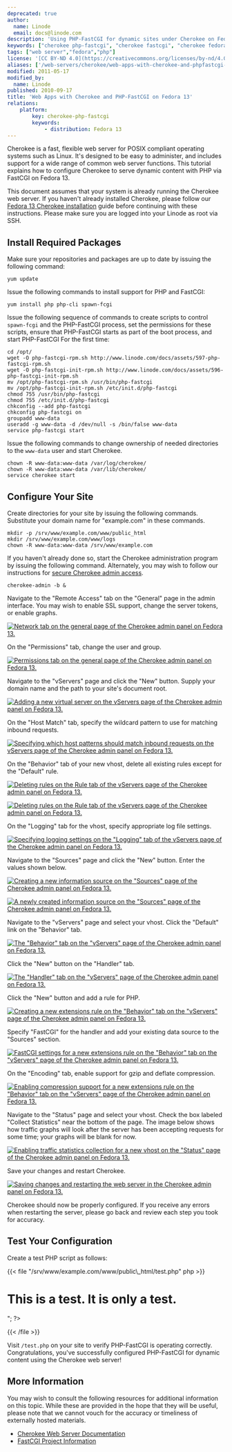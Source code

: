 ```yaml
---
deprecated: true
author:
  name: Linode
  email: docs@linode.com
description: 'Using PHP-FastCGI for dynamic sites under Cherokee on Fedora 13'
keywords: ["cherokee php-fastcgi", "cherokee fastcgi", "cherokee fedora 13", "cherokee", "fedora 13 web server"]
tags: ["web server","fedora","php"]
license: '[CC BY-ND 4.0](https://creativecommons.org/licenses/by-nd/4.0)'
aliases: ['/web-servers/cherokee/web-apps-with-cherokee-and-phpfastcgi-on-fedora-13/','/websites/cherokee/web-apps-with-cherokee-and-phpfastcgi-on-fedora-13/','/web-servers/cherokee/php-fastcgi-fedora-13/']
modified: 2011-05-17
modified_by:
  name: Linode
published: 2010-09-17
title: 'Web Apps with Cherokee and PHP-FastCGI on Fedora 13'
relations:
    platform:
        key: cherokee-php-fastcgi
        keywords:
            - distribution: Fedora 13
---
```




Cherokee is a fast, flexible web server for POSIX compliant operating systems such as Linux. It's designed to be easy to administer, and includes support for a wide range of common web server functions. This tutorial explains how to configure Cherokee to serve dynamic content with PHP via FastCGI on Fedora 13.

This document assumes that your system is already running the Cherokee web server. If you haven't already installed Cherokee, please follow our [Fedora 13 Cherokee installation](/docs/web-servers/cherokee/installing-cherokee-fedora-13) guide before continuing with these instructions. Please make sure you are logged into your Linode as root via SSH.

## Install Required Packages

Make sure your repositories and packages are up to date by issuing the following command:

    yum update

Issue the following commands to install support for PHP and FastCGI:

    yum install php php-cli spawn-fcgi

Issue the following sequence of commands to create scripts to control `spawn-fcgi` and the PHP-FastCGI process, set the permissions for these scripts, ensure that PHP-FastCGI starts as part of the boot process, and start PHP-FastCGI For the first time:

    cd /opt/
    wget -O php-fastcgi-rpm.sh http://www.linode.com/docs/assets/597-php-fastcgi-rpm.sh
    wget -O php-fastcgi-init-rpm.sh http://www.linode.com/docs/assets/596-php-fastcgi-init-rpm.sh
    mv /opt/php-fastcgi-rpm.sh /usr/bin/php-fastcgi
    mv /opt/php-fastcgi-init-rpm.sh /etc/init.d/php-fastcgi
    chmod 755 /usr/bin/php-fastcgi
    chmod 755 /etc/init.d/php-fastcgi
    chkconfig --add php-fastcgi
    chkconfig php-fastcgi on
    groupadd www-data
    useradd -g www-data -d /dev/null -s /bin/false www-data
    service php-fastcgi start

Issue the following commands to change ownership of needed directories to the `www-data` user and start Cherokee.

    chown -R www-data:www-data /var/log/cherokee/
    chown -R www-data:www-data /var/lib/cherokee/
    service cherokee start

## Configure Your Site

Create directories for your site by issuing the following commands. Substitute your domain name for "example.com" in these commands.

    mkdir -p /srv/www/example.com/www/public_html
    mkdir /srv/www/example.com/www/logs
    chown -R www-data:www-data /srv/www/example.com

If you haven't already done so, start the Cherokee administration program by issuing the following command. Alternately, you may wish to follow our instructions for [secure Cherokee admin access](/docs/web-servers/cherokee/websites-with-the-cherokee-web-server-on-fedora-13/#secure-admin-panel-access).

    cherokee-admin -b &

Navigate to the "Remote Access" tab on the "General" page in the admin interface. You may wish to enable SSL support, change the server tokens, or enable graphs.

[![Network tab on the general page of the Cherokee admin panel on Fedora 13.](581-fedora-13-01-general-network.png)](251-fedora-13-01-general-network-large.png)

On the "Permissions" tab, change the user and group.

[![Permissions tab on the general page of the Cherokee admin panel on Fedora 13.](582-fedora-13-03-general-permissions.png)](252-fedora-13-03-general-permissions-large.png)

Navigate to the "vServers" page and click the "New" button. Supply your domain name and the path to your site's document root.

[![Adding a new virtual server on the vServers page of the Cherokee admin panel on Fedora 13.](583-fedora-13-04-vservers-new-manual.png)](253-fedora-13-04-vservers-new-manual-large.png)

On the "Host Match" tab, specify the wildcard pattern to use for matching inbound requests.

[![Specifying which host patterns should match inbound requests on the vServers page of the Cherokee admin panel on Fedora 13.](584-fedora-13-05-host-match-domain.png)](254-fedora-13-05-host-match-domain-large.png)

On the "Behavior" tab of your new vhost, delete all existing rules except for the "Default" rule.

[![Deleting rules on the Rule tab of the vServers page of the Cherokee admin panel on Fedora 13.](255-fedora-13-07-rule-delete1.png)](255-fedora-13-07-rule-delete1.png)

[![Deleting rules on the Rule tab of the vServers page of the Cherokee admin panel on Fedora 13.](256-fedora-13-08-rule-delete2.png)](256-fedora-13-08-rule-delete2.png)

On the "Logging" tab for the vhost, specify appropriate log file settings.

[![Specifying logging settings on the "Logging" tab of the vServers page of the Cherokee admin panel on Fedora 13.](586-fedora-13-09-logging.png)](257-fedora-13-09-logging-large.png)

Navigate to the "Sources" page and click the "New" button. Enter the values shown below.

[![Creating a new information source on the "Sources" page of the Cherokee admin panel on Fedora 13.](587-fedora-13-10-new-information-source.png)](258-fedora-13-10-new-information-source-large.png)

[![A newly created information source on the "Sources" page of the Cherokee admin panel on Fedora 13.](588-fedora-13-11-new-information-source-configured.png)](259-fedora-13-11-new-information-source-configured-large.png)

Navigate to the "vServers" page and select your vhost. Click the "Default" link on the "Behavior" tab.

[![The "Behavior" tab on the "vServers" page of the Cherokee admin panel on Fedora 13.](595-fedora-13-13-behavior.png)](260-fedora-13-13-behavior-large.png)

Click the "New" button on the "Handler" tab.

[![The "Handler" tab on the "vServers" page of the Cherokee admin panel on Fedora 13.](589-fedora-13-12-behavior-default.png)](261-fedora-13-12-behavior-default-large.png)

Click the "New" button and add a rule for PHP.

[![Creating a new extensions rule on the "Behavior" tab on the "vServers" page of the Cherokee admin panel on Fedora 13.](590-fedora-13-14-behavior-new-extensions.png)](262-fedora-13-14-behavior-new-extensions-large.png)

Specify "FastCGI" for the handler and add your existing data source to the "Sources" section.

[![FastCGI settings for a new extensions rule on the "Behavior" tab on the "vServers" page of the Cherokee admin panel on Fedora 13.](591-fedora-13-15-behavior-new-fastcgi.png)](263-fedora-13-15-behavior-new-fastcgi-large.png)

On the "Encoding" tab, enable support for gzip and deflate compression.

[![Enabling compression support for a new extensions rule on the "Behavior" tab on the "vServers" page of the Cherokee admin panel on Fedora 13.](592-fedora-13-16-encoding.png)](264-fedora-13-16-encoding-large.png)

Navigate to the "Status" page and select your vhost. Check the box labeled "Collect Statistics" near the bottom of the page. The image below shows how traffic graphs will look after the server has been accepting requests for some time; your graphs will be blank for now.

[![Enabling traffic statistics collection for a new vhost on the "Status" page of the Cherokee admin panel on Fedora 13.](593-fedora-13-17-status-collect-statistics.png)](265-fedora-13-17-status-collect-statistics-large.png)

Save your changes and restart Cherokee.

[![Saving changes and restarting the web server in the Cherokee admin panel on Fedora 13.](594-fedora-13-18-save-changes.png)](266-fedora-13-18-save-changes-large.png)

Cherokee should now be properly configured. If you receive any errors when restarting the server, please go back and review each step you took for accuracy.

## Test Your Configuration

Create a test PHP script as follows:

{{< file "/srv/www/example.com/www/public\\_html/test.php" php >}}
<?php echo "<html><body><h1>This is a test. It is only a test.</h1></body></html>"; ?>

{{< /file >}}


Visit `/test.php` on your site to verify PHP-FastCGI is operating correctly. Congratulations, you've successfully configured PHP-FastCGI for dynamic content using the Cherokee web server!

## More Information

You may wish to consult the following resources for additional information on this topic. While these are provided in the hope that they will be useful, please note that we cannot vouch for the accuracy or timeliness of externally hosted materials.

- [Cherokee Web Server Documentation](http://www.cherokee-project.com/doc/)
- [FastCGI Project Information](http://www.fastcgi.com/drupal/)
